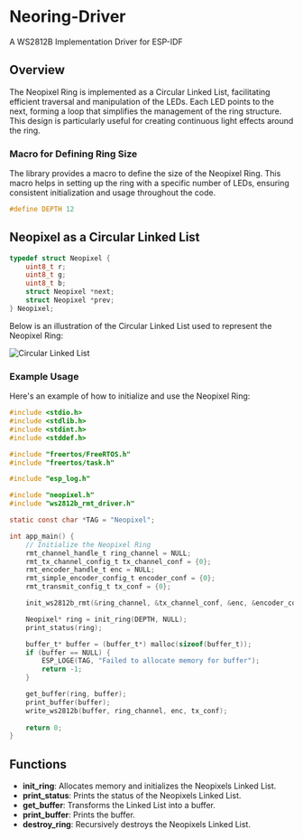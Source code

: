 # Neoring-Driver

A WS2812B Implementation Driver for ESP-IDF

## Overview

The Neopixel Ring is implemented as a Circular Linked List, facilitating efficient traversal and manipulation of the LEDs. Each LED points to the next, forming a loop that simplifies the management of the ring structure. This design is particularly useful for creating continuous light effects around the ring.

### Macro for Defining Ring Size

The library provides a macro to define the size of the Neopixel Ring. This macro helps in setting up the ring with a specific number of LEDs, ensuring consistent initialization and usage throughout the code.

```c
#define DEPTH 12
```
## Neopixel as a Circular Linked List

```c
typedef struct Neopixel {
    uint8_t r;
    uint8_t g;
    uint8_t b;
    struct Neopixel *next;
    struct Neopixel *prev;
} Neopixel;
```

Below is an illustration of the Circular Linked List used to represent the Neopixel Ring:

![Circular Linked List](https://www.geeksforgeeks.org/wp-content/uploads/CircularLinkedList.png)


### Example Usage
Here's an example of how to initialize and use the Neopixel Ring:

```c
#include <stdio.h>
#include <stdlib.h>
#include <stdint.h>
#include <stddef.h>

#include "freertos/FreeRTOS.h"
#include "freertos/task.h"

#include "esp_log.h"

#include "neopixel.h"
#include "ws2812b_rmt_driver.h"

static const char *TAG = "Neopixel";

int app_main() {
    // Initialize the Neopixel Ring
    rmt_channel_handle_t ring_channel = NULL;
    rmt_tx_channel_config_t tx_channel_conf = {0};
    rmt_encoder_handle_t enc = NULL;
    rmt_simple_encoder_config_t encoder_conf = {0};
    rmt_transmit_config_t tx_conf = {0};

    init_ws2812b_rmt(&ring_channel, &tx_channel_conf, &enc, &encoder_conf, &tx_conf);

    Neopixel* ring = init_ring(DEPTH, NULL);
    print_status(ring);

    buffer_t* buffer = (buffer_t*) malloc(sizeof(buffer_t));
    if (buffer == NULL) {
        ESP_LOGE(TAG, "Failed to allocate memory for buffer");
        return -1;
    }

    get_buffer(ring, buffer);
    print_buffer(buffer);
    write_ws2812b(buffer, ring_channel, enc, tx_conf);
    
    return 0;
}
```

## Functions

- **init_ring**: Allocates memory and initializes the Neopixels Linked List.
- **print_status**: Prints the status of the Neopixels Linked List.
- **get_buffer**: Transforms the Linked List into a buffer.
- **print_buffer**: Prints the buffer.
- **destroy_ring**: Recursively destroys the Neopixels Linked List.

